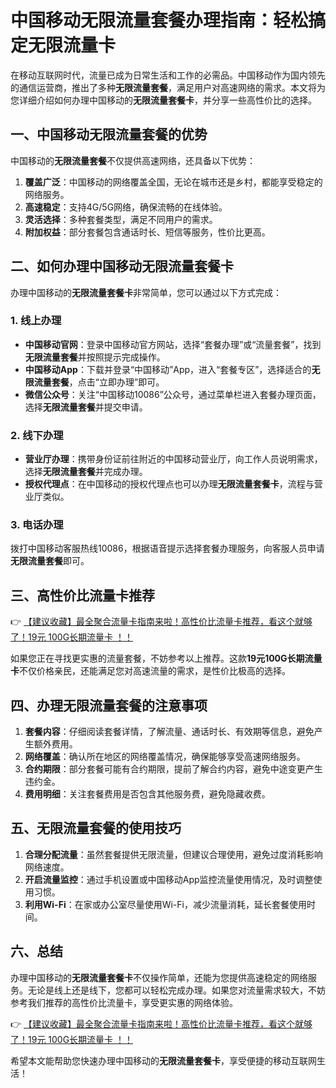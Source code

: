 # 中国移动无限流量套餐办理指南：轻松搞定无限流量卡

在移动互联网时代，流量已成为日常生活和工作的必需品。中国移动作为国内领先的通信运营商，推出了多种**无限流量套餐**，满足用户对高速网络的需求。本文将为您详细介绍如何办理中国移动的**无限流量套餐卡**，并分享一些高性价比的选择。

## 一、中国移动无限流量套餐的优势

中国移动的**无限流量套餐**不仅提供高速网络，还具备以下优势：

1. **覆盖广泛**：中国移动的网络覆盖全国，无论在城市还是乡村，都能享受稳定的网络服务。
2. **高速稳定**：支持4G/5G网络，确保流畅的在线体验。
3. **灵活选择**：多种套餐类型，满足不同用户的需求。
4. **附加权益**：部分套餐包含通话时长、短信等服务，性价比更高。

## 二、如何办理中国移动无限流量套餐卡

办理中国移动的**无限流量套餐卡**非常简单，您可以通过以下方式完成：

### 1. 线上办理
- **中国移动官网**：登录中国移动官方网站，选择“套餐办理”或“流量套餐”，找到**无限流量套餐**并按照提示完成操作。
- **中国移动App**：下载并登录“中国移动”App，进入“套餐专区”，选择适合的**无限流量套餐**，点击“立即办理”即可。
- **微信公众号**：关注“中国移动10086”公众号，通过菜单栏进入套餐办理页面，选择**无限流量套餐**并提交申请。

### 2. 线下办理
- **营业厅办理**：携带身份证前往附近的中国移动营业厅，向工作人员说明需求，选择**无限流量套餐**并完成办理。
- **授权代理点**：在中国移动的授权代理点也可以办理**无限流量套餐卡**，流程与营业厅类似。

### 3. 电话办理
拨打中国移动客服热线10086，根据语音提示选择套餐办理服务，向客服人员申请**无限流量套餐**即可。

## 三、高性价比流量卡推荐

👉 [【建议收藏】最全聚合流量卡指南来啦！高性价比流量卡推荐，看这个就够了！19元 100G长期流量卡 ！！](https://www.91haoka.cn/webapp/weixiaodian/index.html?shop_id=563381)

如果您正在寻找更实惠的流量套餐，不妨参考以上推荐。这款**19元100G长期流量卡**不仅价格亲民，还能满足您对高速流量的需求，是性价比极高的选择。

## 四、办理无限流量套餐的注意事项

1. **套餐内容**：仔细阅读套餐详情，了解流量、通话时长、有效期等信息，避免产生额外费用。
2. **网络覆盖**：确认所在地区的网络覆盖情况，确保能够享受高速网络服务。
3. **合约期限**：部分套餐可能有合约期限，提前了解合约内容，避免中途变更产生违约金。
4. **费用明细**：关注套餐费用是否包含其他服务费，避免隐藏收费。

## 五、无限流量套餐的使用技巧

1. **合理分配流量**：虽然套餐提供无限流量，但建议合理使用，避免过度消耗影响网络速度。
2. **开启流量监控**：通过手机设置或中国移动App监控流量使用情况，及时调整使用习惯。
3. **利用Wi-Fi**：在家或办公室尽量使用Wi-Fi，减少流量消耗，延长套餐使用时间。

## 六、总结

办理中国移动的**无限流量套餐卡**不仅操作简单，还能为您提供高速稳定的网络服务。无论是线上还是线下，您都可以轻松完成办理。如果您对流量需求较大，不妨参考我们推荐的高性价比流量卡，享受更实惠的网络体验。

👉 [【建议收藏】最全聚合流量卡指南来啦！高性价比流量卡推荐，看这个就够了！19元 100G长期流量卡 ！！](https://www.91haoka.cn/webapp/weixiaodian/index.html?shop_id=563381)

希望本文能帮助您快速办理中国移动的**无限流量套餐卡**，享受便捷的移动互联网生活！